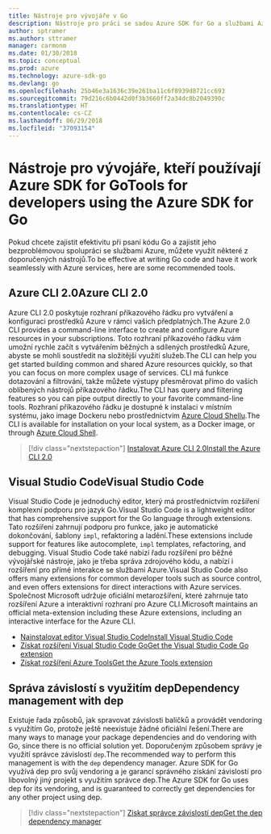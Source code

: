 ```yaml
---
title: Nástroje pro vývojáře v Go
description: Nástroje pro práci se sadou Azure SDK for Go a službami Azure
author: sptramer
ms.author: sttramer
manager: carmonm
ms.date: 01/30/2018
ms.topic: conceptual
ms.prod: azure
ms.technology: azure-sdk-go
ms.devlang: go
ms.openlocfilehash: 25b46e3a1636c39e261ba11c6f8939d8721cc693
ms.sourcegitcommit: 79d216c6b0442d0f3b3660ff2a34dc8b2049390c
ms.translationtype: HT
ms.contentlocale: cs-CZ
ms.lasthandoff: 06/29/2018
ms.locfileid: "37093154"
---
```

# <a name="tools-for-developers-using-the-azure-sdk-for-go"></a><span data-ttu-id="427a9-103">Nástroje pro vývojáře, kteří používají Azure SDK for Go</span><span class="sxs-lookup"><span data-stu-id="427a9-103">Tools for developers using the Azure SDK for Go</span></span>

<span data-ttu-id="427a9-104">Pokud chcete zajistit efektivitu při psaní kódu Go a zajistit jeho bezproblémovou spolupráci se službami Azure, můžete využít některé z doporučených nástrojů.</span><span class="sxs-lookup"><span data-stu-id="427a9-104">To be effective at writing Go code and have it work seamlessly with Azure services, here are some recommended tools.</span></span>

## <a name="azure-cli-20"></a><span data-ttu-id="427a9-105">Azure CLI 2.0</span><span class="sxs-lookup"><span data-stu-id="427a9-105">Azure CLI 2.0</span></span>

<span data-ttu-id="427a9-106">Azure CLI 2.0 poskytuje rozhraní příkazového řádku pro vytváření a konfiguraci prostředků Azure v rámci vašich předplatných.</span><span class="sxs-lookup"><span data-stu-id="427a9-106">The Azure 2.0 CLI provides a command-line interface to create and configure Azure resources in your subscriptions.</span></span> <span data-ttu-id="427a9-107">Toto rozhraní příkazového řádku vám umožní rychle začít s vytvářením běžných a sdílených prostředků Azure, abyste se mohli soustředit na složitější využití služeb.</span><span class="sxs-lookup"><span data-stu-id="427a9-107">The CLI can help you get started building common and shared Azure resources quickly, so that you can focus on more complex usage of services.</span></span> <span data-ttu-id="427a9-108">CLI má funkce dotazování a filtrování, takže můžete výstupy přesměrovat přímo do vašich oblíbených nástrojů příkazového řádku.</span><span class="sxs-lookup"><span data-stu-id="427a9-108">The CLI has query and filtering features so you can pipe output directly to your favorite command-line tools.</span></span> <span data-ttu-id="427a9-109">Rozhraní příkazového řádku je dostupné k instalaci v místním systému, jako image Dockeru nebo prostřednictvím [Azure Cloud Shellu](https://docs.microsoft.com/en-us/azure/cloud-shell/overview).</span><span class="sxs-lookup"><span data-stu-id="427a9-109">The CLI is available for installation on your local system, as a Docker image, or through [Azure Cloud Shell](https://docs.microsoft.com/en-us/azure/cloud-shell/overview).</span></span>

> [!div class="nextstepaction"]
> [<span data-ttu-id="427a9-110">Instalovat Azure CLI 2.0</span><span class="sxs-lookup"><span data-stu-id="427a9-110">Install the Azure CLI 2.0</span></span>](/cli/azure/install-azure-cli)

## <a name="visual-studio-code"></a><span data-ttu-id="427a9-111">Visual Studio Code</span><span class="sxs-lookup"><span data-stu-id="427a9-111">Visual Studio Code</span></span>

<span data-ttu-id="427a9-112">Visual Studio Code je jednoduchý editor, který má prostřednictvím rozšíření komplexní podporu pro jazyk Go.</span><span class="sxs-lookup"><span data-stu-id="427a9-112">Visual Studio Code is a lightweight editor that has comprehensive support for the Go language through extensions.</span></span> <span data-ttu-id="427a9-113">Tato rozšíření zahrnují podporu pro funkce, jako je automatické dokončování, šablony `impl`, refaktoring a ladění.</span><span class="sxs-lookup"><span data-stu-id="427a9-113">These extensions include support for features like autocomplete, `impl` templates, refactoring, and debugging.</span></span> <span data-ttu-id="427a9-114">Visual Studio Code také nabízí řadu rozšíření pro běžné vývojářské nástroje, jako je třeba správa zdrojového kódu, a nabízí i rozšíření pro přímé interakce se službami Azure.</span><span class="sxs-lookup"><span data-stu-id="427a9-114">Visual Studio Code also offers many extensions for common developer tools such as source control, and even offers extensions for direct interactions with Azure services.</span></span> <span data-ttu-id="427a9-115">Společnost Microsoft udržuje oficiální metarozšíření, které zahrnuje tato rozšíření Azure a interaktivní rozhraní pro Azure CLI.</span><span class="sxs-lookup"><span data-stu-id="427a9-115">Microsoft maintains an official meta-extension including these Azure extensions, including an interactive interface for the Azure CLI.</span></span>

* [<span data-ttu-id="427a9-116">Nainstalovat editor Visual Studio Code</span><span class="sxs-lookup"><span data-stu-id="427a9-116">Install Visual Studio Code</span></span>](https://code.visualstudio.com/Download)
* [<span data-ttu-id="427a9-117">Získat rozšíření Visual Studio Code Go</span><span class="sxs-lookup"><span data-stu-id="427a9-117">Get the Visual Studio Code Go extension</span></span>](https://code.visualstudio.com/docs/languages/go)
* [<span data-ttu-id="427a9-118">Získat rozšíření Azure Tools</span><span class="sxs-lookup"><span data-stu-id="427a9-118">Get the Azure Tools extension</span></span>](https://marketplace.visualstudio.com/items?itemName=ms-vscode.vscode-azureextensionpack)

## <a name="dependency-management-with-dep"></a><span data-ttu-id="427a9-119">Správa závislostí s využitím dep</span><span class="sxs-lookup"><span data-stu-id="427a9-119">Dependency management with dep</span></span>

<span data-ttu-id="427a9-120">Existuje řada způsobů, jak spravovat závislosti balíčků a provádět vendoring s využitím Go, protože ještě neexistuje žádné oficiální řešení.</span><span class="sxs-lookup"><span data-stu-id="427a9-120">There are many ways to manage your package dependencies and do vendoring with Go, since there is no official solution yet.</span></span> <span data-ttu-id="427a9-121">Doporučeným způsobem správy je využití správce závislostí `dep`.</span><span class="sxs-lookup"><span data-stu-id="427a9-121">The recommended way to perform this management is with the `dep` dependency manager.</span></span> <span data-ttu-id="427a9-122">Azure SDK for Go využívá dep pro svůj vendoring a je garancí správného získání závislostí pro libovolný jiný projekt s využitím správce dep.</span><span class="sxs-lookup"><span data-stu-id="427a9-122">The Azure SDK for Go uses dep for its vendoring, and is guaranteed to correctly get dependencies for any other project using dep.</span></span>

> [!div class="nextstepaction"]
> [<span data-ttu-id="427a9-123">Získat správce závislostí dep</span><span class="sxs-lookup"><span data-stu-id="427a9-123">Get the dep dependency manager</span></span>](https://github.com/golang/dep)
